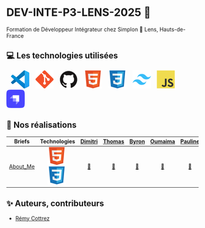 # DEV-INTE-P3-LENS-2025 🚀

Formation de Développeur Intégrateur chez Simplon
📍 Lens, Hauts-de-France

## 💻 Les technologies utilisées

&nbsp;&nbsp;
![img_vscode](./img/vscode.svg)
&nbsp;&nbsp;
![img_git](./img/git.svg)
&nbsp;&nbsp;
![img_github](./img/github.svg)
&nbsp;&nbsp;
![img_html](./img/html.svg)
&nbsp;&nbsp;
![img_css](./img/css.svg)
&nbsp;&nbsp;
![img_tailwind](./img/tailwind.svg)
&nbsp;&nbsp;
![img_javascript](./img/javascript.svg)
&nbsp;&nbsp;
![img_strapi](./img/strapi.svg)

## 🚀 Nos réalisations

| Briefs | Technologies | <a href="https://github.com/PandaaxDvlpt">Dimitri</a> | <a href="https://github.com/LaCageANicolas">Thomas</a> | <a href="https://github.com/Drakane">Byron</a> | <a href="https://github.com/oumaima-gaghou">Oumaima</a> | <a href="https://github.com/Pauline-13">Pauline</a> | <a href="https://github.com/Sirolbfr">Loris</a> | <a href="https://github.com/Fionacz">Fiona</a> | <a href="https://github.com/bryanT062">Bryan</a> | <a href="https://github.com/Audrey2046">Audrey</a> | <a href="https://github.com/AlirezaAlavi7713">Alireza</a> | <a href="https://github.com/Tonny654">Tony</a> |
| :----: | :----: | :----: | :----: | :----: | :----: | :----: | :----: | :----: | :----: | :----: | :----: | :----: |
| [About_Me](https://github.com/2024-dev-inte-bsm/about_me) | ![img_html](./img/html.svg)&nbsp;![img_css](./img/css.svg)&nbsp; | <a href="https://github.com/DEV-INTE-P3-LENS-2025/about_me">🔗</a> | <a href="https://github.com/DEV-INTE-P3-LENS-2025/about_me">🔗</a> | <a href="https://github.com/DEV-INTE-P3-LENS-2025/about_me">🔗</a> | <a href="https://github.com/DEV-INTE-P3-LENS-2025/about_me">🔗</a> | <a href="https://github.com/DEV-INTE-P3-LENS-2025/about_me">🔗</a> | <a href="https://github.com/DEV-INTE-P3-LENS-2025/about_me">🔗</a> | <a href="https://github.com/DEV-INTE-P3-LENS-2025/about_me">🔗</a> | <a href="https://github.com/DEV-INTE-P3-LENS-2025/about_me">🔗</a> | <a href="https://github.com/DEV-INTE-P3-LENS-2025/about_me">🔗</a> | <a href="https://github.com/DEV-INTE-P3-LENS-2025/about_me">🔗</a> | <a href="https://github.com/DEV-INTE-P3-LENS-2025/about_me">🔗</a> |

## ✨ Auteurs, contributeurs

* [Rémy Cottrez](https://github.com/RemyCTRZ)
